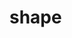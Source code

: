 <!-- generated by markdown-notes-tree -->

# shape

<!-- optional markdown-notes-tree directory description starts here -->

<!-- optional markdown-notes-tree directory description ends here -->


